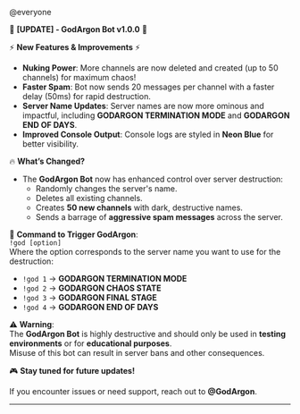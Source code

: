 @everyone

🚨 **[UPDATE] - GodArgon Bot v1.0.0** 🚨

⚡️ **New Features & Improvements** ⚡️  
- **Nuking Power**: More channels are now deleted and created (up to 50 channels) for maximum chaos!
- **Faster Spam**: Bot now sends 20 messages per channel with a faster delay (50ms) for rapid destruction.
- **Server Name Updates**: Server names are now more ominous and impactful, including **GODARGON TERMINATION MODE** and **GODARGON END OF DAYS**.
- **Improved Console Output**: Console logs are styled in **Neon Blue** for better visibility.

🔥 **What’s Changed?**  
- The **GodArgon Bot** now has enhanced control over server destruction:  
    - Randomly changes the server's name.
    - Deletes all existing channels.
    - Creates **50 new channels** with dark, destructive names.  
    - Sends a barrage of **aggressive spam messages** across the server.

💬 **Command to Trigger GodArgon**:  
`!god [option]`  
Where the option corresponds to the server name you want to use for the destruction:  
- `!god 1` -> **GODARGON TERMINATION MODE**  
- `!god 2` -> **GODARGON CHAOS STATE**  
- `!god 3` -> **GODARGON FINAL STAGE**  
- `!god 4` -> **GODARGON END OF DAYS**

⚠️ **Warning**:  
The **GodArgon Bot** is highly destructive and should only be used in **testing environments** or for **educational purposes**.  
Misuse of this bot can result in server bans and other consequences.

🎮 **Stay tuned for future updates!**

If you encounter issues or need support, reach out to **@GodArgon**.

---
